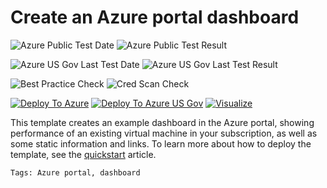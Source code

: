 # Create an Azure portal dashboard

![Azure Public Test Date](https://azurequickstartsservice.blob.core.windows.net/badges/101-azure-portal-dashboard/PublicLastTestDate.svg)
![Azure Public Test Result](https://azurequickstartsservice.blob.core.windows.net/badges/101-azure-portal-dashboard/PublicDeployment.svg)

![Azure US Gov Last Test Date](https://azurequickstartsservice.blob.core.windows.net/badges/101-azure-portal-dashboard/FairfaxLastTestDate.svg)
![Azure US Gov Last Test Result](https://azurequickstartsservice.blob.core.windows.net/badges/101-azure-portal-dashboard/FairfaxDeployment.svg)

![Best Practice Check](https://azurequickstartsservice.blob.core.windows.net/badges/101-azure-portal-dashboard/BestPracticeResult.svg)
![Cred Scan Check](https://azurequickstartsservice.blob.core.windows.net/badges/101-azure-portal-dashboard/CredScanResult.svg)

[![Deploy To Azure](https://raw.githubusercontent.com/fathym-it/azure-quickstart-templates/master/1-CONTRIBUTION-GUIDE/images/deploytoazure.svg?sanitize=true)](https://portal.azure.com/#create/Microsoft.Template/uri/https%3A%2F%2Fraw.githubusercontent.com%2Ffathym-it%2Fazure-quickstart-templates%2Fmaster%2F101-azure-portal-dashboard%2Fazuredeploy.json)
[![Deploy To Azure US Gov](https://raw.githubusercontent.com/fathym-it/azure-quickstart-templates/master/1-CONTRIBUTION-GUIDE/images/deploytoazuregov.svg?sanitize=true)](https://portal.azure.us/#create/Microsoft.Template/uri/https%3A%2F%2Fraw.githubusercontent.com%2Ffathym-it%2Fazure-quickstart-templates%2Fmaster%2F101-azure-portal-dashboard%2Fazuredeploy.json)
[![Visualize](https://raw.githubusercontent.com/fathym-it/azure-quickstart-templates/master/1-CONTRIBUTION-GUIDE/images/visualizebutton.svg?sanitize=true)](http://armviz.io/#/?load=https%3A%2F%2Fraw.githubusercontent.com%2Ffathym-it%2Fazure-quickstart-templates%2Fmaster%2F101-azure-portal-dashboard%2Fazuredeploy.json)

This template creates an example dashboard in the Azure portal, showing performance of an existing virtual machine in your subscription, as well as some static information and links. To learn more about how to deploy the template, see the [quickstart](https://docs.microsoft.com/azure/azure-portal/quick-create-template) article.

`Tags: Azure portal, dashboard`
